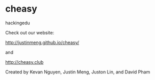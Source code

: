 # cheasy
hackingedu

Check out our website: 

http://justinmeng.github.io/cheasy/

and

http://cheasy.club


Created by Kevan Nguyen, Justin Meng, Juston Lin, and David Pham
